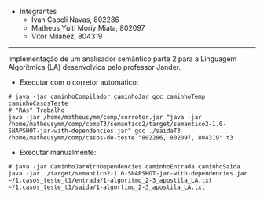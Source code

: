 - Integrantes
  - Ivan Capeli Navas, 802286
  - Matheus Yuiti Moriy Miata, 802097
  - Vítor Milanez, 804319

---

Implementação de um analisador semântico parte 2 para a Linguagem Algorítmica (LA) desenvolvida pelo professor Jander.

- Executar com o corretor automático:

```Shell
# java -jar caminhoCompilador caminhoJar gcc caminhoTemp caminhoCasosTeste
# "RAs" Trabalho
java -jar /home/matheusymm/comp/corretor.jar "java -jar /home/matheusymm/comp/compT3/semantico2/target/semantico2-1.0-SNAPSHOT-jar-with-dependencies.jar" gcc ./saidaT3 /home/matheusymm/comp/casos-de-teste "802286, 802097, 804319" t3
```

- Executar manualmente:

```Shell
# java -jar CaminhoJarWirhDependencies caminhoEntrada caminhoSaida
java -jar ./target/semantico2-1.0-SNAPSHOT-jar-with-dependencies.jar ~/1.casos_teste_t1/entrada/1-algoritmo_2-3_apostila_LA.txt ~/1.casos_teste_t1/saida/1-algortimo_2-3_apostila_LA.txt
```

